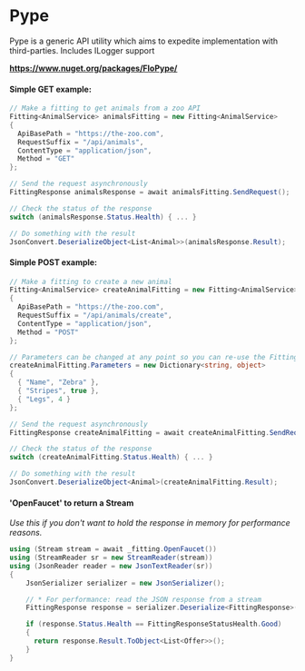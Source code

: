 # Pype
Pype is a generic API utility which aims to expedite implementation with third-parties. Includes ILogger support

**https://www.nuget.org/packages/FloPype/**

#### Simple GET example:
```` C#
// Make a fitting to get animals from a zoo API
Fitting<AnimalService> animalsFitting = new Fitting<AnimalService>
{
  ApiBasePath = "https://the-zoo.com",
  RequestSuffix = "/api/animals",
  ContentType = "application/json",
  Method = "GET"
};

// Send the request asynchronously 
FittingResponse animalsResponse = await animalsFitting.SendRequest();

// Check the status of the response
switch (animalsResponse.Status.Health) { ... }

// Do something with the result
JsonConvert.DeserializeObject<List<Animal>>(animalsResponse.Result);
````
#### Simple POST example:
```` C#
// Make a fitting to create a new animal
Fitting<AnimalService> createAnimalFitting = new Fitting<AnimalService>
{
  ApiBasePath = "https://the-zoo.com",
  RequestSuffix = "/api/animals/create",
  ContentType = "application/json",
  Method = "POST"
};

// Parameters can be changed at any point so you can re-use the Fitting
createAnimalFitting.Parameters = new Dictionary<string, object>
{
  { "Name", "Zebra" },
  { "Stripes", true },
  { "Legs", 4 }
};

// Send the request asynchronously 
FittingResponse createAnimalFitting = await createAnimalFitting.SendRequest();

// Check the status of the response
switch (createAnimalFitting.Status.Health) { ... }

// Do something with the result
JsonConvert.DeserializeObject<Animal>(createAnimalFitting.Result);
````
#### 'OpenFaucet' to return a Stream
*Use this if you don't want to hold the response in memory for performance reasons.*
````C#
using (Stream stream = await _fitting.OpenFaucet())
using (StreamReader sr = new StreamReader(stream))
using (JsonReader reader = new JsonTextReader(sr))
{
    JsonSerializer serializer = new JsonSerializer();

    // * For performance: read the JSON response from a stream
    FittingResponse response = serializer.Deserialize<FittingResponse>(reader);

    if (response.Status.Health == FittingResponseStatusHealth.Good)
    {
      return response.Result.ToObject<List<Offer>>();
    }
}
````
